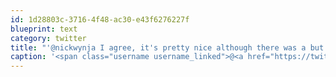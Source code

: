 ```yaml
---
id: 1d28803c-3716-4f48-ac30-e43f6276227f
blueprint: text
category: twitter
title: "'@nickwynja I agree, it's pretty nice although there was a but of a burning sensation when I first walked in :)"
caption: '<span class="username username_linked">@<a href="https://twitter.com/nickwynja" title="Nick Wynja">nickwynja</a></span> I agree, it''s pretty nice although there was a but of a burning sensation when I first walked in :)'
---
```


